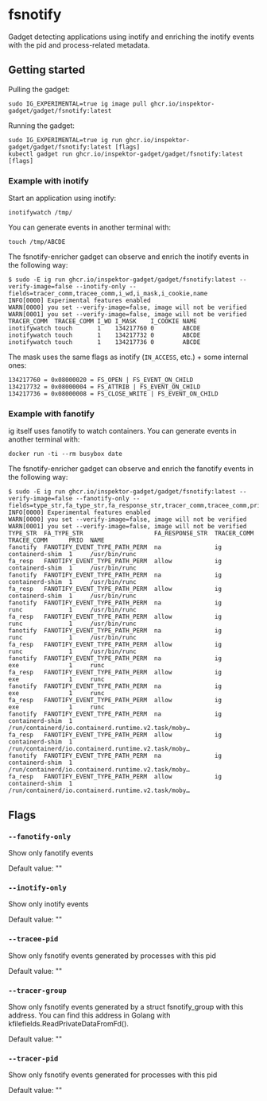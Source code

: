 # fsnotify

Gadget detecting applications using inotify and enriching the inotify events with the pid and process-related metadata.

## Getting started
Pulling the gadget:
```
sudo IG_EXPERIMENTAL=true ig image pull ghcr.io/inspektor-gadget/gadget/fsnotify:latest
```
Running the gadget:
```
sudo IG_EXPERIMENTAL=true ig run ghcr.io/inspektor-gadget/gadget/fsnotify:latest [flags]
kubectl gadget run ghcr.io/inspektor-gadget/gadget/fsnotify:latest [flags]
```

### Example with inotify

Start an application using inotify:
```
inotifywatch /tmp/
```

You can generate events in another terminal with:
```
touch /tmp/ABCDE
```

The fsnotify-enricher gadget can observe and enrich the inotify events in the following way:
```
$ sudo -E ig run ghcr.io/inspektor-gadget/gadget/fsnotify:latest --verify-image=false --inotify-only --fields=tracer_comm,tracee_comm,i_wd,i_mask,i_cookie,name
INFO[0000] Experimental features enabled
WARN[0000] you set --verify-image=false, image will not be verified
WARN[0001] you set --verify-image=false, image will not be verified
TRACER_COMM  TRACEE_COMM I_WD I_MASK    I_COOKIE NAME
inotifywatch touch       1    134217760 0        ABCDE
inotifywatch touch       1    134217732 0        ABCDE
inotifywatch touch       1    134217736 0        ABCDE
```

The mask uses the same flags as inotify (`IN_ACCESS`, etc.) + some internal ones:
```
134217760 = 0x08000020 = FS_OPEN | FS_EVENT_ON_CHILD
134217732 = 0x08000004 = FS_ATTRIB | FS_EVENT_ON_CHILD
134217736 = 0x08000008 = FS_CLOSE_WRITE | FS_EVENT_ON_CHILD
```

### Example with fanotify

ig itself uses fanotify to watch containers. You can generate events in another terminal with:
```
docker run -ti --rm busybox date
```

The fsnotify-enricher gadget can observe and enrich the fanotify events in the following way:
```
$ sudo -E ig run ghcr.io/inspektor-gadget/gadget/fsnotify:latest --verify-image=false --fanotify-only --fields=type_str,fa_type_str,fa_response_str,tracer_comm,tracee_comm,prio,name
INFO[0000] Experimental features enabled
WARN[0000] you set --verify-image=false, image will not be verified
WARN[0001] you set --verify-image=false, image will not be verified
TYPE_STR  FA_TYPE_STR                    FA_RESPONSE_STR  TRACER_COMM  TRACEE_COMM      PRIO  NAME
fanotify  FANOTIFY_EVENT_TYPE_PATH_PERM  na               ig           containerd-shim  1     /usr/bin/runc
fa_resp   FANOTIFY_EVENT_TYPE_PATH_PERM  allow            ig           containerd-shim  1     /usr/bin/runc
fanotify  FANOTIFY_EVENT_TYPE_PATH_PERM  na               ig           containerd-shim  1     /usr/bin/runc
fa_resp   FANOTIFY_EVENT_TYPE_PATH_PERM  allow            ig           containerd-shim  1     /usr/bin/runc
fanotify  FANOTIFY_EVENT_TYPE_PATH_PERM  na               ig           runc             1     /usr/bin/runc
fa_resp   FANOTIFY_EVENT_TYPE_PATH_PERM  allow            ig           runc             1     /usr/bin/runc
fanotify  FANOTIFY_EVENT_TYPE_PATH_PERM  na               ig           runc             1     /usr/bin/runc
fa_resp   FANOTIFY_EVENT_TYPE_PATH_PERM  allow            ig           runc             1     /usr/bin/runc
fanotify  FANOTIFY_EVENT_TYPE_PATH_PERM  na               ig           exe              1     runc
fa_resp   FANOTIFY_EVENT_TYPE_PATH_PERM  allow            ig           exe              1     runc
fanotify  FANOTIFY_EVENT_TYPE_PATH_PERM  na               ig           exe              1     runc
fa_resp   FANOTIFY_EVENT_TYPE_PATH_PERM  allow            ig           exe              1     runc
fanotify  FANOTIFY_EVENT_TYPE_PATH_PERM  na               ig           containerd-shim  1     /run/containerd/io.containerd.runtime.v2.task/moby…
fa_resp   FANOTIFY_EVENT_TYPE_PATH_PERM  allow            ig           containerd-shim  1     /run/containerd/io.containerd.runtime.v2.task/moby…
fanotify  FANOTIFY_EVENT_TYPE_PATH_PERM  na               ig           containerd-shim  1     /run/containerd/io.containerd.runtime.v2.task/moby…
fa_resp   FANOTIFY_EVENT_TYPE_PATH_PERM  allow            ig           containerd-shim  1     /run/containerd/io.containerd.runtime.v2.task/moby…
```

## Flags

### `--fanotify-only`
Show only fanotify events

Default value: ""

### `--inotify-only`
Show only inotify events

Default value: ""

### `--tracee-pid`
Show only fsnotify events generated by processes with this pid

Default value: ""

### `--tracer-group`
Show only fsnotify events generated by a struct fsnotify_group with this address. You can find this address in Golang with kfilefields.ReadPrivateDataFromFd().

Default value: ""

### `--tracer-pid`
Show only fsnotify events generated for processes with this pid

Default value: ""
